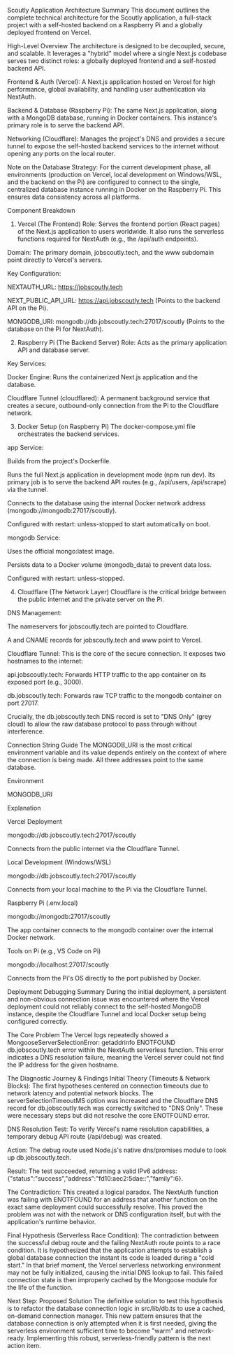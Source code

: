 Scoutly Application Architecture Summary
This document outlines the complete technical architecture for the Scoutly application, a full-stack project with a self-hosted backend on a Raspberry Pi and a globally deployed frontend on Vercel.

High-Level Overview
The architecture is designed to be decoupled, secure, and scalable. It leverages a "hybrid" model where a single Next.js codebase serves two distinct roles: a globally deployed frontend and a self-hosted backend API.

Frontend & Auth (Vercel): A Next.js application hosted on Vercel for high performance, global availability, and handling user authentication via NextAuth.

Backend & Database (Raspberry Pi): The same Next.js application, along with a MongoDB database, running in Docker containers. This instance's primary role is to serve the backend API.

Networking (Cloudflare): Manages the project's DNS and provides a secure tunnel to expose the self-hosted backend services to the internet without opening any ports on the local router.

Note on the Database Strategy: For the current development phase, all environments (production on Vercel, local development on Windows/WSL, and the backend on the Pi) are configured to connect to the single, centralized database instance running in Docker on the Raspberry Pi. This ensures data consistency across all platforms.

Component Breakdown

1. Vercel (The Frontend)
   Role: Serves the frontend portion (React pages) of the Next.js application to users worldwide. It also runs the serverless functions required for NextAuth (e.g., the /api/auth endpoints).

Domain: The primary domain, jobscoutly.tech, and the www subdomain point directly to Vercel's servers.

Key Configuration:

NEXTAUTH_URL: https://jobscoutly.tech

NEXT_PUBLIC_API_URL: https://api.jobscoutly.tech (Points to the backend API on the Pi).

MONGODB_URI: mongodb://db.jobscoutly.tech:27017/scoutly (Points to the database on the Pi for NextAuth).

2. Raspberry Pi (The Backend Server)
   Role: Acts as the primary application API and database server.

Key Services:

Docker Engine: Runs the containerized Next.js application and the database.

Cloudflare Tunnel (cloudflared): A permanent background service that creates a secure, outbound-only connection from the Pi to the Cloudflare network.

3. Docker Setup (on Raspberry Pi)
   The docker-compose.yml file orchestrates the backend services.

app Service:

Builds from the project's Dockerfile.

Runs the full Next.js application in development mode (npm run dev). Its primary job is to serve the backend API routes (e.g., /api/users, /api/scrape) via the tunnel.

Connects to the database using the internal Docker network address (mongodb://mongodb:27017/scoutly).

Configured with restart: unless-stopped to start automatically on boot.

mongodb Service:

Uses the official mongo:latest image.

Persists data to a Docker volume (mongodb_data) to prevent data loss.

Configured with restart: unless-stopped.

4. Cloudflare (The Network Layer)
   Cloudflare is the critical bridge between the public internet and the private server on the Pi.

DNS Management:

The nameservers for jobscoutly.tech are pointed to Cloudflare.

A and CNAME records for jobscoutly.tech and www point to Vercel.

Cloudflare Tunnel: This is the core of the secure connection. It exposes two hostnames to the internet:

api.jobscoutly.tech: Forwards HTTP traffic to the app container on its exposed port (e.g., 3000).

db.jobscoutly.tech: Forwards raw TCP traffic to the mongodb container on port 27017.

Crucially, the db.jobscoutly.tech DNS record is set to "DNS Only" (grey cloud) to allow the raw database protocol to pass through without interference.

Connection String Guide
The MONGODB_URI is the most critical environment variable and its value depends entirely on the context of where the connection is being made. All three addresses point to the same database.

Environment

MONGODB_URI

Explanation

Vercel Deployment

mongodb://db.jobscoutly.tech:27017/scoutly

Connects from the public internet via the Cloudflare Tunnel.

Local Development (Windows/WSL)

mongodb://db.jobscoutly.tech:27017/scoutly

Connects from your local machine to the Pi via the Cloudflare Tunnel.

Raspberry Pi (.env.local)

mongodb://mongodb:27017/scoutly

The app container connects to the mongodb container over the internal Docker network.

Tools on Pi (e.g., VS Code on Pi)

mongodb://localhost:27017/scoutly

Connects from the Pi's OS directly to the port published by Docker.

Deployment Debugging Summary
During the initial deployment, a persistent and non-obvious connection issue was encountered where the Vercel deployment could not reliably connect to the self-hosted MongoDB instance, despite the Cloudflare Tunnel and local Docker setup being configured correctly.

The Core Problem
The Vercel logs repeatedly showed a MongooseServerSelectionError: getaddrinfo ENOTFOUND db.jobscoutly.tech error within the NextAuth serverless function. This error indicates a DNS resolution failure, meaning the Vercel server could not find the IP address for the given hostname.

The Diagnostic Journey & Findings
Initial Theory (Timeouts & Network Blocks): The first hypotheses centered on connection timeouts due to network latency and potential network blocks. The serverSelectionTimeoutMS option was increased and the Cloudflare DNS record for db.jobscoutly.tech was correctly switched to "DNS Only". These were necessary steps but did not resolve the core ENOTFOUND error.

DNS Resolution Test: To verify Vercel's name resolution capabilities, a temporary debug API route (/api/debug) was created.

Action: The debug route used Node.js's native dns/promises module to look up db.jobscoutly.tech.

Result: The test succeeded, returning a valid IPv6 address: {"status":"success","address":"fd10:aec2:5dae::","family":6}.

The Contradiction: This created a logical paradox. The NextAuth function was failing with ENOTFOUND for an address that another function on the exact same deployment could successfully resolve. This proved the problem was not with the network or DNS configuration itself, but with the application's runtime behavior.

Final Hypothesis (Serverless Race Condition): The contradiction between the successful debug route and the failing NextAuth route points to a race condition. It is hypothesized that the application attempts to establish a global database connection the instant its code is loaded during a "cold start." In that brief moment, the Vercel serverless networking environment may not be fully initialized, causing the initial DNS lookup to fail. This failed connection state is then improperly cached by the Mongoose module for the life of the function.

Next Step: Proposed Solution
The definitive solution to test this hypothesis is to refactor the database connection logic in src/lib/db.ts to use a cached, on-demand connection manager. This new pattern ensures that the database connection is only attempted when it is first needed, giving the serverless environment sufficient time to become "warm" and network-ready. Implementing this robust, serverless-friendly pattern is the next action item.
